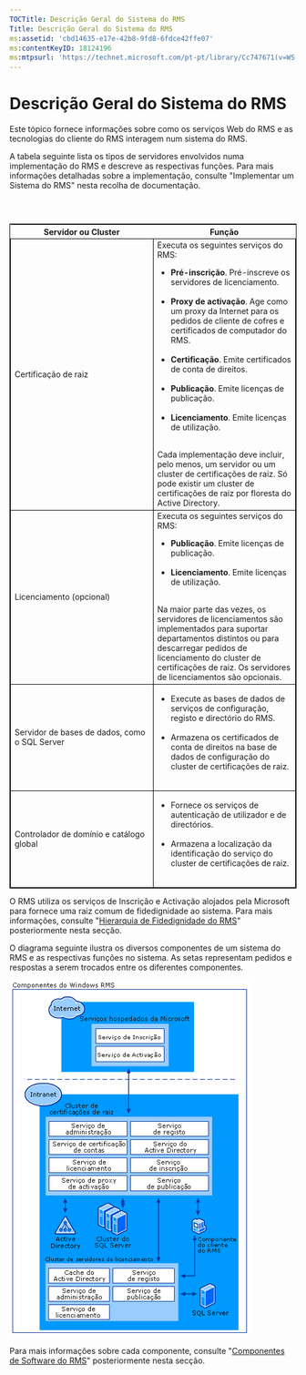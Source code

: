 ```yaml
---
TOCTitle: Descrição Geral do Sistema do RMS
Title: Descrição Geral do Sistema do RMS
ms:assetid: 'cbd14635-e17e-42b8-9fd8-6fdce42ffe07'
ms:contentKeyID: 18124196
ms:mtpsurl: 'https://technet.microsoft.com/pt-pt/library/Cc747671(v=WS.10)'
---
```


Descrição Geral do Sistema do RMS
=================================

Este tópico fornece informações sobre como os serviços Web do RMS e as tecnologias do cliente do RMS interagem num sistema do RMS.

A tabela seguinte lista os tipos de servidores envolvidos numa implementação do RMS e descreve as respectivas funções. Para mais informações detalhadas sobre a implementação, consulte "Implementar um Sistema do RMS" nesta recolha de documentação.

###  

 
<table style="border:1px solid black;">
<colgroup>
<col width="50%" />
<col width="50%" />
</colgroup>
<thead>
<tr class="header">
<th>Servidor ou Cluster</th>
<th>Função</th>
</tr>
</thead>
<tbody>
<tr class="odd">
<td style="border:1px solid black;">Certificação de raiz</td>
<td style="border:1px solid black;">Executa os seguintes serviços do RMS:
<ul>
<li><strong>Pré-inscrição</strong>. Pré-inscreve os servidores de licenciamento.<br />
<br />
</li>
<li><strong>Proxy de activação</strong>. Age como um proxy da Internet para os pedidos de cliente de cofres e certificados de computador do RMS.<br />
<br />
</li>
<li><strong>Certificação</strong>. Emite certificados de conta de direitos.<br />
<br />
</li>
<li><strong>Publicação</strong>. Emite licenças de publicação.<br />
<br />
</li>
<li><strong>Licenciamento</strong>. Emite licenças de utilização.<br />
<br />
</li>
</ul>
Cada implementação deve incluir, pelo menos, um servidor ou um cluster de certificações de raiz. Só pode existir um cluster de certificações de raiz por floresta do Active Directory.</td>
</tr>
<tr class="even">
<td style="border:1px solid black;">Licenciamento (opcional)</td>
<td style="border:1px solid black;">Executa os seguintes serviços do RMS:
<ul>
<li><strong>Publicação</strong>. Emite licenças de publicação.<br />
<br />
</li>
<li><strong>Licenciamento</strong>. Emite licenças de utilização.<br />
<br />
</li>
</ul>
Na maior parte das vezes, os servidores de licenciamentos são implementados para suportar departamentos distintos ou para descarregar pedidos de licenciamento do cluster de certificações de raiz. Os servidores de licenciamentos são opcionais.</td>
</tr>
<tr class="odd">
<td style="border:1px solid black;">Servidor de bases de dados, como o SQL Server</td>
<td style="border:1px solid black;"><ul>
<li>Execute as bases de dados de serviços de configuração, registo e directório do RMS.<br />
<br />
</li>
<li>Armazena os certificados de conta de direitos na base de dados de configuração do cluster de certificações de raiz.<br />
<br />
</li>
</ul></td>
</tr>
<tr class="even">
<td style="border:1px solid black;">Controlador de domínio e catálogo global</td>
<td style="border:1px solid black;"><ul>
<li>Fornece os serviços de autenticação de utilizador e de directórios.<br />
<br />
</li>
<li>Armazena a localização da identificação do serviço do cluster de certificações de raiz.<br />
<br />
</li>
</ul></td>
</tr>
</tbody>
</table>
 

O RMS utiliza os serviços de Inscrição e Activação alojados pela Microsoft para fornece uma raiz comum de fidedignidade ao sistema. Para mais informações, consulte "[Hierarquia de Fidedignidade do RMS](https://technet.microsoft.com/2d44182f-a653-4383-aba1-dade53f7cf9a)" posteriormente nesta secção.

O diagrama seguinte ilustra os diversos componentes de um sistema do RMS e as respectivas funções no sistema. As setas representam pedidos e respostas a serem trocados entre os diferentes componentes.

![](images/Cc747671.29138741-d45c-459b-8ead-b9bc3f708dd5(WS.10).gif)

Para mais informações sobre cada componente, consulte "[Componentes de Software do RMS](https://technet.microsoft.com/e38a840e-f390-48fd-8354-50108a64f5ca)" posteriormente nesta secção.
